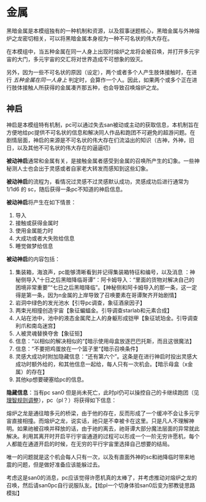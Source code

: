 # 金属

黑暗金属是本模组独有的一种机制和资源，以及叙事谜题核心，黑暗金属与外神熔炉之龙密切相关，可以将黑暗金属本身视为一种不可名状的伟大存在。

在本模组中，当五种金属在同一人身上出现时熔炉之龙将会被召唤，并打开多元宇宙的大门，多元宇宙的交汇将对世界造成不可想象的毁灭。

另外，因为一些不可名状的原因（设定），两个或者多个人产生肢体接触时，在进行 *五种金属在同一人身上* 判定时，会算作一个人。因此，如果两个或多个正在进行肢体接触人所获得的金属凑齐那五种，也会导致召唤熔炉之龙。

## 神启

神启是本模组特有机制，pc可以通过失去san被动或主动的获取信息，本机制旨在方便地给pc提供不可名状的信息和解决同人作品和跑团不可避免的超游问题。在剧情层面，神启的来源是不可名状的伟大存在们流溢出的知识（古神，外神，旧日，以及其他不可名状的伟大存在的逼逼叨）

**被动神启**通常和金属有关，是接触金属者感受到金属的召唤所产生的幻象。一些神秘测人士也会出于灵感或者自家老大转发而感知到这些幻象。

**被动神启**的流程为，看情况过灵感不过灵感默认成功，灵感成功后进行通常为 1/1d6 的 sc，随后获得一条pc不知道的神启信息。

**被动神启**将产生在如下情景：

1. 导入
2. 接触或获得金属时
3. 使用金属能力时
4. 大成功或者大失败给信息
5. 睡觉做梦给信息

**被动神启**的内容包括：
1.	集装箱，海浪声，pc能够清晰看到并记得集装箱特征和编号，以及消息 ：神秘侧导入“十日之后黑暗降临哥谭”：阿卡姆导入：“里面的货物对解决自己的困境非常重要”“七日之后黑暗降临”。【神秘侧和阿卡姆导入的那一条，这一定得是第一条，因为n金属的上岸导致了召唤要素在哥谭聚齐开始剧情】
2. 	岩洞中绿色的发光池水【引导pc调查，象征酒泉因子】
3.  两束光相撞创造宇宙【象征蝙蝠金。引导调查starlab和元素合成】
4.  人站在池中，池中的液态金属爬上人的身躯形成铠甲【象征琥珀金。引导调查利爪和南岛迷宫】
5.  人被灵魂替换夺舍【象征钷】
6.  信息：“以相似的解决相似的“【暗示使用母盒放逐巴巴托斯，而且这很魔法】
7.  信息：“不要把鸡蛋放在一个篮子里“【暗示召唤条件】
8.  灵感大成功时附加隐藏信息：“还有第六个”。这条是在进行神启时投出灵感大成功时额外给的，和其他信息一起给，每人只有一次机会。【暗示母盒（x金属）的存在】
9.  其他kp想要硬塞给pc的信息。

**隐藏信息**：当有pc san0 但是尚未死亡，此时pl仍可以操控自己的卡继续跑团（见[理智规则调整](/房规/理智规则调整.md)），pc（pl？）将获得如下信息：

熔炉之龙是通往暗多元的桥梁，由于他的存在，反而形成了一个缓冲不会让多元宇宙直接相撞。而熔炉之龙，说实话，祂只是不幸被卡在这里。只是凡人不理解神明。如果祂被召唤并释放的话，由于祂的离去，祂哥谭大部分魔法层面的异常就此解决。利用其离开时开启平行宇宙通道的过程可以形成一个一阶无穷许愿机，每个人都能在通道开启的时候，在无穷的平行宇宙里选择自己想要的结局。

唯一的问题就是这个机会每人只有一次，以及有直面外神的sc和祂降临时带来地震的问题，但是做好准备应该能躲过去。

考虑这是san0的消息，pc应该觉得许愿机真的太棒了，并考虑推动对熔炉之龙的召唤，然后请san0pc自行说服队友。【给pl一个切身体验san0后变为邪教徒思路模拟】
